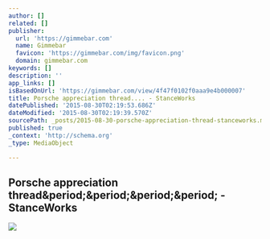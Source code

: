 ```yaml
---
author: []
related: []
publisher:
  url: 'https://gimmebar.com'
  name: Gimmebar
  favicon: 'https://gimmebar.com/img/favicon.png'
  domain: gimmebar.com
keywords: []
description: ''
app_links: []
isBasedOnUrl: 'https://gimmebar.com/view/4f47f0102f0aaa9e4b000007'
title: Porsche appreciation thread.... - StanceWorks
datePublished: '2015-08-30T02:19:53.686Z'
dateModified: '2015-08-30T02:19:39.570Z'
sourcePath: _posts/2015-08-30-porsche-appreciation-thread-stanceworks.md
published: true
_context: 'http://schema.org'
_type: MediaObject

---
```

<article style=""><h1>Porsche appreciation thread&amp;period;&amp;period;&amp;period;&amp;period; - StanceWorks</h1><p></p><img src="https://s3.amazonaws.com/resized-images-new/20C57E8B-8CAF-484C-80AE-F2B12C82B09D" /></article>